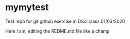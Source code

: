 # mymytest
Test repo for git github exercise in DSci class 01/03/2020

Here I am, editing the REDME.md file like a champ

